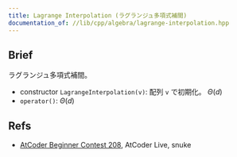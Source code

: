 ```yaml
---
title: Lagrange Interpolation (ラグランジュ多項式補間)
documentation_of: //lib/cpp/algebra/lagrange-interpolation.hpp
---
```

## Brief
ラグランジュ多項式補間。

* constructor `LagrangeInterpolation(v)`: 配列 `v` で初期化。 $\Theta(d)$
* `operator()`: $\Theta(d)$

## Refs
* [AtCoder Beginner Contest 208](https://youtu.be/FhQVDtJyM6o&t=9277s), AtCoder Live, snuke
